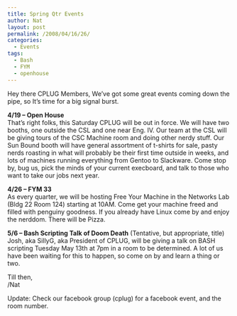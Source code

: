 ```yaml
---
title: Spring Qtr Events
author: Nat
layout: post
permalink: /2008/04/16/26/
categories:
  - Events
tags:
  - Bash
  - FYM
  - openhouse
---
```

Hey there CPLUG Members, We&#8217;ve got some great events coming down the pipe, so It&#8217;s time for a big signal burst.

**4/19 &#8211; Open House**  
That&#8217;s right folks, this Saturday CPLUG will be out in force. We will have two booths, one outside the CSL and one near Eng. IV. Our team at the CSL will be giving tours of the CSC Machine room and doing other nerdy stuff. Our Sun Bound booth will have general assortment of t-shirts for sale, pasty nerds roasting in what will probably be their first time outside in weeks, and lots of machines running everything from Gentoo to Slackware. Come stop by, bug us, pick the minds of your current execboard, and talk to those who want to take our jobs next year.

**4/26 &#8211; FYM 33**  
As every quarter, we will be hosting Free Your Machine in the Networks Lab (Bldg 22 Room 124) starting at 10AM. Come get your machine freed and filled with penguiny goodness. If you already have Linux come by and enjoy the nerddom. There will be Pizza.

**5/6 &#8211; Bash Scripting Talk of Doom Death** (Tentative, but appropriate, title)  
Josh, aka SillyG, aka President of CPLUG, will be giving a talk on BASH scripting Tuesday May 13th at 7pm in a room to be determined. A lot of us have been waiting for this to happen, so come on by and learn a thing or two.

Till then,  
/Nat

Update: Check our facebook group (cplug) for a facebook event, and the room number.